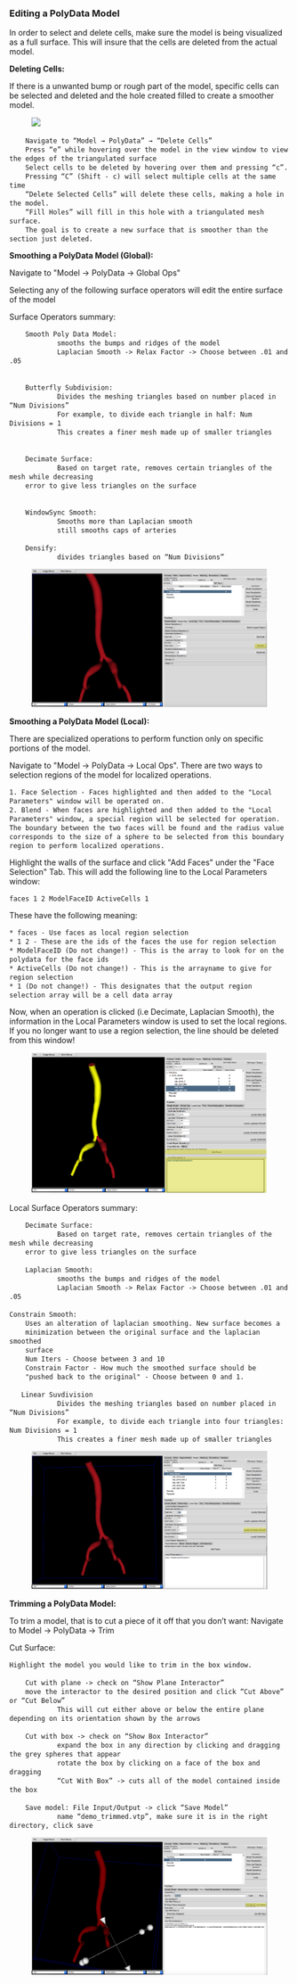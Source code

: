 ### Editing a PolyData Model ###

In order to select and delete cells, make sure the model is being visualized as a full surface. This will insure that the cells are deleted from the actual model. 

**Deleting Cells:**

If there is a unwanted bump or rough part of the model, specific cells can be selected and deleted and the hole created filled to create a smoother model. 

<figure>
  <img class="svImg svImgXl"  src="documentation/modeling/imgs/polyData/editing/selectingCells.jpg"> 
  <figcaption class="svCaption" ></figcaption>
</figure>

        Navigate to “Model → PolyData” → “Delete Cells”
        Press “e” while hovering over the model in the view window to view the edges of the triangulated surface
        Select cells to be deleted by hovering over them and pressing “c”. 
        Pressing “C” (Shift - c) will select multiple cells at the same time
        “Delete Selected Cells” will delete these cells, making a hole in the model.
        “Fill Holes” will fill in this hole with a triangulated mesh surface.
        The goal is to create a new surface that is smoother than the section just deleted.

**Smoothing a PolyData Model (Global):**

Navigate to "Model → PolyData → Global Ops"

Selecting any of the following surface operators will edit the entire surface of the model

Surface Operators summary:

        Smooth Poly Data Model: 
                smooths the bumps and ridges of the model
                Laplacian Smooth -> Relax Factor -> Choose between .01 and .05 


        Butterfly Subdivision:
                Divides the meshing triangles based on number placed in “Num Divisions”
                For example, to divide each triangle in half: Num Divisions = 1
                This creates a finer mesh made up of smaller triangles


        Decimate Surface:
                Based on target rate, removes certain triangles of the mesh while decreasing
		error to give less triangles on the surface
                

        WindowSync Smooth:
                Smooths more than Laplacian smooth
                still smooths caps of arteries

        Densify:
                divides triangles based on “Num Divisions”
                        

<figure>
  <img class="svImg svImgXl"  src="documentation/modeling/imgs/polyData/editing/globalSmoothing.png"> 
  <figcaption class="svCaption" ></figcaption>
</figure>    
   
**Smoothing a PolyData Model (Local):**

There are specialized operations to perform function only on specific portions of the model.

Navigate to "Model → PolyData → Local Ops". There are two ways to selection regions of the model for localized operations. 

	1. Face Selection - Faces highlighted and then added to the "Local Parameters" window will be operated on.
	2. Blend - When faces are highlighted and then added to the "Local Parameters" window, a special region will be selected for operation. The boundary between the two faces will be found and the radius value corresponds to the size of a sphere to be selected from this boundary region to perform localized operations. 

Highlight the walls of the surface and click "Add Faces" under the "Face Selection" Tab. This will add the following line to the Local Parameters window:
	
	faces 1 2 ModelFaceID ActiveCells 1

These have the following meaning:
	
	* faces - Use faces as local region selection
	* 1 2 - These are the ids of the faces the use for region selection
	* ModelFaceID (Do not change!) - This is the array to look for on the polydata for the face ids
	* ActiveCells (Do not change!) - This is the arrayname to give for region selection
	* 1 (Do not change!) - This designates that the output region selection array will be a cell data array

Now, when an operation is clicked (i.e Decimate, Laplacian Smooth), the information in the Local Parameters window is used to set the local regions. If you no longer want to use a region selection, the line should be deleted from this window!

<figure>
  <img class="svImg svImgXl"  src="documentation/modeling/imgs/polyData/editing/selectingLocalRegions.png"> 
  <figcaption class="svCaption" ></figcaption>
</figure>    

Local Surface Operators summary:

        Decimate Surface:
                Based on target rate, removes certain triangles of the mesh while decreasing
		error to give less triangles on the surface

        Laplacian Smooth:
                smooths the bumps and ridges of the model
                Laplacian Smooth -> Relax Factor -> Choose between .01 and .05 

	Constrain Smooth:
		Uses an alteration of laplacian smoothing. New surface becomes a 
		minimization between the original surface and the laplacian smoothed
		surface
		Num Iters - Choose between 3 and 10
		Constrain Factor - How much the smoothed surface should be 
		"pushed back to the original" - Choose between 0 and 1.

       Linear Suvdivision
                Divides the meshing triangles based on number placed in “Num Divisions”
                For example, to divide each triangle into four triangles: Num Divisions = 1
                This creates a finer mesh made up of smaller triangles

<figure>
  <img class="svImg svImgXl"  src="documentation/modeling/imgs/polyData/editing/localSmoothing.png"> 
  <figcaption class="svCaption" ></figcaption>
</figure>    

**Trimming a PolyData Model:**

To trim a model, that is to cut a piece of it off that you don’t want:
        Navigate to Model -> PolyData -> Trim

Cut Surface:
        
	Highlight the model you would like to trim in the box window.

        Cut with plane -> check on “Show Plane Interactor”
        move the interactor to the desired position and click “Cut Above” or “Cut Below” 
                This will cut either above or below the entire plane depending on its orientation shown by the arrows 

        Cut with box -> check on “Show Box Interactor”
                expand the box in any direction by clicking and dragging the grey spheres that appear
                rotate the box by clicking on a face of the box and dragging
                “Cut With Box” -> cuts all of the model contained inside the box

        Save model: File Input/Output -> click “Save Model”
                name “demo_trimmed.vtp”, make sure it is in the right directory, click save
<figure>
  <img class="svImg svImgXl"  src="documentation/modeling/imgs/polyData/editing/polydataTrim.png"> 
  <figcaption class="svCaption" ></figcaption>
</figure>    

<br>
<br>
<br>
